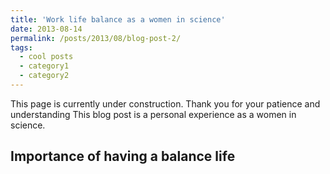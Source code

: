 ```yaml
---
title: 'Work life balance as a women in science'
date: 2013-08-14
permalink: /posts/2013/08/blog-post-2/
tags:
  - cool posts
  - category1
  - category2
---
```

This page is currently under construction. Thank you for your patience and understanding
This blog post is a personal experience as a women in science.


Importance of having a balance life
------
